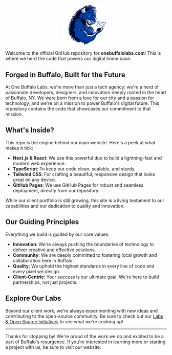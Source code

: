 <div align="center">
  <img src="/public/images/logos/one-buffalo-cartoon-no-text.svg" alt="OneBuffaloLabs.com Logo" width="150">
</div>

Welcome to the official GitHub repository for **onebuffalolabs.com**\! This is where we herd the code that powers our digital home base.

## Forged in Buffalo, Built for the Future

At One Buffalo Labs, we're more than just a tech agency; we're a herd of passionate developers, designers, and innovators deeply rooted in the heart of Buffalo, NY. We were born from a love for our city and a passion for technology, and we're on a mission to power Buffalo's digital future. This repository contains the code that showcases our commitment to that mission.

## What's Inside?

This repo is the engine behind our main website. Here's a peek at what makes it tick:

  * **Next.js & React**: We use this powerful duo to build a lightning-fast and modern web experience.
  * **TypeScript**: To keep our code clean, scalable, and sturdy.
  * **Tailwind CSS**: For crafting a beautiful, responsive design that looks great on any device.
  * **GitHub Pages**: We use GitHub Pages for robust and seamless deployment, directly from our repository.

While our client portfolio is still growing, this site is a living testament to our capabilities and our dedication to quality and innovation.

## Our Guiding Principles

Everything we build is guided by our core values:

  * **Innovation**: We're always pushing the boundaries of technology to deliver creative and effective solutions.
  * **Community**: We are deeply committed to fostering local growth and collaboration here in Buffalo.
  * **Quality**: We uphold the highest standards in every line of code and every pixel we design.
  * **Client-Centric**: Your success is our ultimate goal. We're here to build partnerships, not just projects.

## Explore Our Labs

Beyond our client work, we're always experimenting with new ideas and contributing to the open-source community. Be sure to check out our [Labs & Open Source Initiatives](https://www.onebuffalolabs.com/labs) to see what we're cooking up\!

-----

Thanks for stopping by\! We're proud of the work we do and excited to be a part of Buffalo's resurgence. If you're interested in learning more or starting a project with us, be sure to visit our website.

